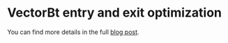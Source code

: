 # VectorBt entry and exit optimization

You can find more details in the full [blog post](https://greyhoundanalytics.io/blog/vectorbt-optimize-entry-and-exit-python/).
